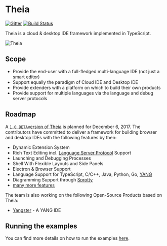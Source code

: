 # Theia
[![Gitter](https://img.shields.io/badge/chat-on%20gitter-blue.svg)](https://gitter.im/theia-ide/theia)
[![Build Status](https://travis-ci.org/theia-ide/theia.svg?branch=master)](https://travis-ci.org/theia-ide/theia)

Theia is a cloud & desktop IDE framework implemented in TypeScript.

![Theia](https://cloud.githubusercontent.com/assets/372735/25758586/6939d0de-31cf-11e7-998a-e4ce997dd6b8.png)

## Scope
 - Provide the end-user with a full-fledged multi-language IDE  (not just a smart editor)
 - Support equally the paradigm of Cloud IDE and Desktop IDE
 - Provide extenders with a platform on which to build their own products
 - Provide support for multiple languages via the language and debug server protocols

## Roadmap
A [`1.0 BETA`version of Theia](https://github.com/theia-ide/theia/milestone/3) is planned for December 6, 2017. The contributors have committed to deliver a framework for building browser and desktop IDEs with the following features by then:

 - Dynamic Extension System
 - Rich Text Editing incl. [Language Server Protocol](https://github.com/Microsoft/language-server-protocol) Support
 - Launching and Debugging Processes
 - Shell With Flexible Layouts and Side Panels
 - Electron & Browser Support
 - Language Support for TypeScript, C/C++, Java, Python, Go, [YANG](https://tools.ietf.org/html/rfc6020)
 - Diagramming Support through [Sprotty](https://github.com/theia-ide/sprotty)
 - [many more features](https://github.com/theia-ide/theia/milestone/3)

The team is also working on the following Open-Source Products based on Theia:
 - [Yangster](https://github.com/yang-tools/yangster) - A YANG IDE

## Running the examples

You can find more details on how to run the examples [here](doc/Developing.md).
